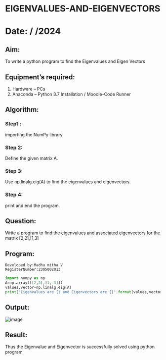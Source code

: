 # EIGENVALUES-AND-EIGENVECTORS
# Date:  /  /2024
## Aim:
To write a python program to find the Eigenvalues and Eigen Vectors
## Equipment’s required:
1. 	Hardware – PCs
2. 	Anaconda – Python 3.7 Installation / Moodle-Code Runner
## Algorithm:
### Step1 : 
importing the NumPy library. 
### Step 2:
Define the given matrix A.
### Step 3: 
Use np.linalg.eig(A) to find the eigenvalues and eigenvectors.
### Step 4:
print and end the program.

## Question:

Write a program to find the eigenvalues and associated eigenvectors for the matrix [2,2],[1,3]

## Program:
```
Developed by:Madhu mitha V
RegisterNumber:2305002013
```
```python
import numpy as np
A=np.array([[2,2],[1,-3]])
values,vector=np.linalg.eig(A)
print("Eigenvalues are {} and Eigenvectors are {}".format(values,vector))
```

## Output:
![image](https://github.com/Madhumitha2006/EIGENVALUES-AND-EIGENVECTORS/assets/155508589/27bdf7e4-5d88-4eb7-a480-360184c37e91)

## Result:
Thus the Eigenvalue and Eigenvector is successfully solved using python program
